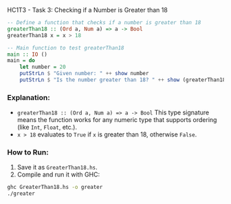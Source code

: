 HC1T3 - Task 3: Checking if a Number is Greater than 18

```haskell
-- Define a function that checks if a number is greater than 18
greaterThan18 :: (Ord a, Num a) => a -> Bool
greaterThan18 x = x > 18

-- Main function to test greaterThan18
main :: IO ()
main = do
    let number = 20
    putStrLn $ "Given number: " ++ show number
    putStrLn $ "Is the number greater than 18? " ++ show (greaterThan18 number)
```

### Explanation:

* `greaterThan18 :: (Ord a, Num a) => a -> Bool`
  This type signature means the function works for any numeric type that supports ordering (like `Int`, `Float`, etc.).
* `x > 18` evaluates to `True` if `x` is greater than 18, otherwise `False`.

### How to Run:

1. Save it as `GreaterThan18.hs`.
2. Compile and run it with GHC:

```bash
ghc GreaterThan18.hs -o greater
./greater
```


